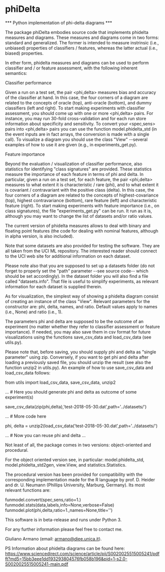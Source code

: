 # phiDelta
*** Python implementation of phi-delta diagrams ***

The package phiDelta embodies source code that implements phidelta measures and diagrams. These measures and diagrams come in two forms: standard and generalized. The former is intended to measure instrinsic (i.e., unbiased) properties of classifiers / features, whereas the latter actual (i.e., biased) properties.

In ether form, phidelta measures and diagrams can be used to perform classifier and / or feature assessment, with the following inherent semantics:

Classifier performance

Given a run on a test set, the pair <phi,delta> measures bias and accuracy of the classifier at hand. In this case, the four corners of a diagram are related to the concepts of oracle (top), anti-oracle (bottom), and dummy classifiers (left and right). To start making experiments with classifier assessment, you should come up with one or more <phi,delta> pairs. For instance, you may run 30-fold cross-validation and for each run store information about specificity and sensitivity. To convert your <spec,sens> pairs into <phi,delta> pairs you can use the function model.phidelta_std (in the event inputs are in fact arrays, the conversion is made with a single call). To visualize a diagram you should use the class "View" --several examples of how to use it are given (e.g., in experiments_get.py).

Feature importance

Beyond the evaluation / visualization of classifier performance, also statistics for identifying "class signatures" are provided. These statistics measure the importance of each feature in terms of phi and delta. In particular, given a run on a test set, for each feature, the pair <phi,delta> measures to what extent it is characteristic / rare (phi), and to what extent it is covariant / contravariant with the positive class (delta). In this case, the four corners of a diagram are related to the concepts of highest-covariance (top), highest contravariance (bottom), rare feature (left) and characteristic feature (right). To start making experiments with feature importance (i.e., on class signatures), the file "experiments_get.py" can be run. It run as it is, although you may want to change the list of datasets and/or ratio values.

The current version of phidelta measures allows to deal with binary and floating point features (the code for dealing with nominal features, although in alpha version, is also included).

Note that some datasets are also provided for testing the software. They are all taken from the UCI ML repository. The interested reader should connect to the UCI web site for additional information on each dataset.

Please note also that you are supposed to set up a datasets folder (do not forget to properly set the "path" parameter --see source code-- which should be set accordingly). In the dataset folder you will also find a file called "datasets.info". That file is useful to simplify experiments, as relevant information for each dataset is supplied therein.

As for visualization, the simplest way of showing a phidelta diagram consist of creating an instance of the class "View". Relevant parameters for the constructor are: phi, delta, names, and ratio. Default values apply to names (i.e., None) and ratio (i.e., 1).

The parameters phi and delta are supposed to be the outcome of an experiment (no matter whether they refer to classifier assessment or feature importance). If needed, you may also save them in csv format for future visualizations using the functions save_csv_data and load_csv_data (see utils.py).

Please note that, before saving, you should supply phi and delta as "single parameter" using zip. Conversely, if you want to get phi and delta after loading a previously saved file, you should unzip the result (see also the function unzip2 in utils.py). An example of how to use save_csv_data and load_csv_data follows:

from utils import load_csv_data, save_csv_data, unzip2

... # Here you should generate phi and delta as outcome of some experiment(s)

save_csv_data(zip(phi,delta),'test-2018-05-30.dat',path='../datasets/')

... # More code here

phi, delta = unzip2(load_csv_data('test-2018-05-30.dat',path='../datasets/')

... # Now you can reuse phi and delta ...

Not least of all, the package comes in two versions: object-oriented and procedural.

For the object oriented version see, in particular: model.phidelta_std, model.phidelta_std2gen, view.View, and statistics.Statistics.

The procedural version has been provided for compatibility with the corresponding implementation made for the R language by prof. D. Heider and dr. U. Neumann (Phillips University, Marburg, Germany). Its most relevant functions are:

funmodel.convert(spec,sens,ratio=1.)
funmodel.stats(data,labels,info=None,verbose=False)
funmodel.plot(phi,delta,ratio=1.,names=None,title='')

This software is in beta-release and runs under Python 3.

For any further information please feel free to contact me.

Giuliano Armano (email: armano@diee.unica.it).

PS Information about phidelta diagrams can be found here: https://www.sciencedirect.com/science/article/pii/S0020025515005241/pdfft?md5=15bb3eee1dd193293804576fb058b196&pid=1-s2.0-S0020025515005241-main.pdf
